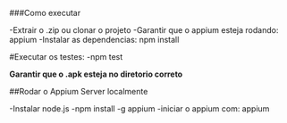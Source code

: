 ###Como executar

-Extrair o .zip ou clonar o projeto
-Garantir que o appium esteja rodando: appium
-Instalar as dependencias: npm install

#Executar os testes:
-npm test

**Garantir que o .apk esteja no diretorio correto**

##Rodar o Appium Server localmente

-Instalar node.js
-npm install -g appium
-iniciar o appium com: appium
